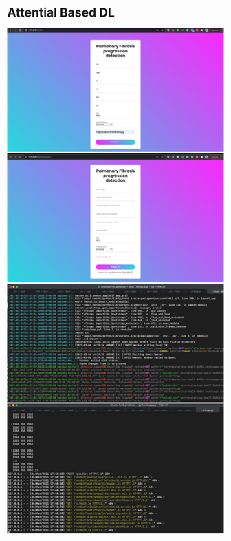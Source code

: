 # Attential Based DL 

![stack Overflow](https://github.com/AMR-aa1405465/attention-fvc-predictor/blob/main/screenshots/Screen%20Shot%202021-03-06%20at%205.40.26%20PM.png)
![stack Overflow](https://github.com/AMR-aa1405465/attention-fvc-predictor/blob/main/screenshots/Screen%20Shot%202021-03-06%20at%205.40.36%20PM.png)
![stack Overflow](https://github.com/AMR-aa1405465/attention-fvc-predictor/blob/main/screenshots/Screen%20Shot%202021-03-06%20at%205.42.47%20PM.png)
![stack Overflow](https://github.com/AMR-aa1405465/attention-fvc-predictor/blob/main/screenshots/Screen%20Shot%202021-03-06%20at%205.43.14%20PM.png)

